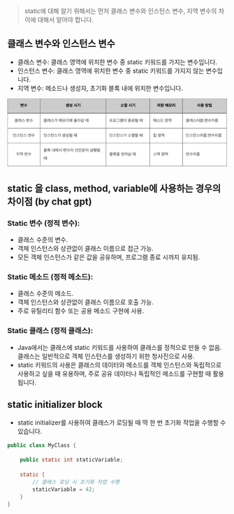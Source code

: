 > static에 대해 알기 위해서는 먼저 클래스 변수와 인스턴스 변수, 지역 변수의 차이에 대해서 알아야 합니다.

## 클래스 변수와 인스턴스 변수
- 클래스 변수: 클래스 영역에 위치한 변수 중 static 키워드를 가지는 변수입니다.
- 인스턴스 변수: 클래스 영역에 위치한 변수 중 static 키워드를 가지지 않는 변수입니다.
- 지역 변수: 메소드나 생성자, 초기화 블록 내에 위치한 변수입니다.

![변수 종류.png](img%2F%EB%B3%80%EC%88%98%20%EC%A2%85%EB%A5%98.png)

## static 을 class, method, variable에 사용하는 경우의 차이점 (by chat gpt)

### Static 변수 (정적 변수):
- 클래스 수준의 변수.
- 객체 인스턴스와 상관없이 클래스 이름으로 접근 가능.
- 모든 객체 인스턴스가 같은 값을 공유하며, 프로그램 종료 시까지 유지됨.

### Static 메소드 (정적 메소드):
- 클래스 수준의 메소드.
- 객체 인스턴스와 상관없이 클래스 이름으로 호출 가능. 
- 주로 유틸리티 함수 또는 공용 메소드 구현에 사용.

### Static 클래스 (정적 클래스):
- Java에서는 클래스에 static 키워드를 사용하여 클래스를 정적으로 만들 수 없음. 클래스는 일반적으로 객체 인스턴스를 생성하기 위한 청사진으로 사용.
- static 키워드의 사용은 클래스의 데이터와 메소드를 객체 인스턴스와 독립적으로 사용하고 싶을 때 유용하며, 주로 공유 데이터나 독립적인 메소드를 구현할 때 활용됩니다.

## static initializer block
- static initializer를 사용하여 클래스가 로딩될 때 딱 한 번 초기화 작업을 수행할 수 있습니다.

```java
public class MyClass {

    public static int staticVariable;

    static {
        // 클래스 로딩 시 초기화 작업 수행
        staticVariable = 42;
    }
}
```


